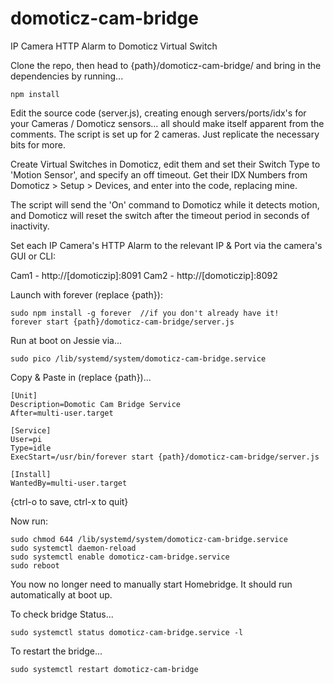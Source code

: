 # domoticz-cam-bridge
IP Camera HTTP Alarm to Domoticz Virtual Switch

Clone the repo, then head to {path}/domoticz-cam-bridge/ and bring in the dependencies by running...

```
npm install
```

Edit the source code (server.js), creating enough servers/ports/idx's for your Cameras / Domoticz sensors... all should make itself apparent from the comments. The script is set up for 2 cameras. Just replicate the necessary bits for more.

Create Virtual Switches in Domoticz, edit them and set their Switch Type to 'Motion Sensor', and specify an off timeout. Get their IDX Numbers from Domoticz > Setup > Devices, and enter into the code, replacing mine. 

The script will send the 'On' command to Domoticz while it detects motion, and Domoticz will reset the switch after the timeout period in seconds of inactivity.

Set each IP Camera's HTTP Alarm to the relevant IP & Port via the camera's GUI or CLI:

Cam1 - http://[domoticzip]:8091
Cam2 - http://[domoticzip]:8092

Launch with forever (replace {path}):

```
sudo npm install -g forever  //if you don't already have it!
forever start {path}/domoticz-cam-bridge/server.js
```

Run at boot on Jessie via...

```
sudo pico /lib/systemd/system/domoticz-cam-bridge.service
```

Copy & Paste in (replace {path})...
```
[Unit]
Description=Domotic Cam Bridge Service
After=multi-user.target

[Service]
User=pi
Type=idle
ExecStart=/usr/bin/forever start {path}/domoticz-cam-bridge/server.js

[Install]
WantedBy=multi-user.target
```

{ctrl-o to save, ctrl-x to quit}

Now run:
```
sudo chmod 644 /lib/systemd/system/domoticz-cam-bridge.service
sudo systemctl daemon-reload
sudo systemctl enable domoticz-cam-bridge.service
sudo reboot
```

You now no longer need to manually start Homebridge. It should run automatically at boot up.

To check bridge Status...

```
sudo systemctl status domoticz-cam-bridge.service -l
```

To restart the bridge...

```
sudo systemctl restart domoticz-cam-bridge
```
